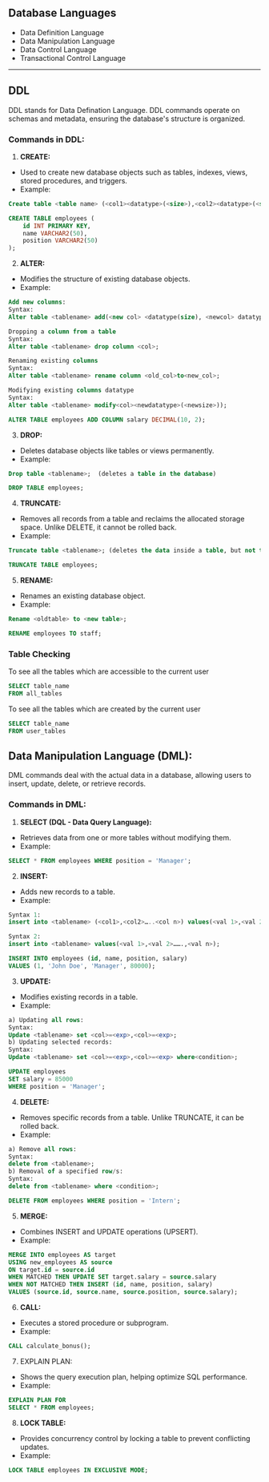 
## Database Languages
- Data Definition Language
- Data Manipulation Language
- Data Control Language
- Transactional Control Language
---

## DDL
DDL stands for Data Defination Language. 
DDL commands operate on schemas and metadata, ensuring the database's structure is organized.

### Commands in DDL:
1. **CREATE:** 
- Used to create new database objects such as tables, indexes, views, stored procedures, and triggers.
- Example: 
```sql
Create table <table name> (<col1><datatype>(<size>),<col2><datatype>(<size>));
```
```sql
CREATE TABLE employees (
    id INT PRIMARY KEY,
    name VARCHAR2(50),
    position VARCHAR2(50)
);
```

2. **ALTER:**
- Modifies the structure of existing database objects.
- Example:

```sql
Add new columns:
Syntax: 
Alter table <tablename> add(<new col> <datatype(size), <newcol> datatype(size));

Dropping a column from a table
Syntax: 
Alter table <tablename> drop column <col>;

Renaming existing columns
Syntax: 
Alter table <tablename> rename column <old_col>to<new_col>;

Modifying existing columns datatype
Syntax: 
Alter table <tablename> modify<col><newdatatype>(<newsize>));
```
```sql
ALTER TABLE employees ADD COLUMN salary DECIMAL(10, 2);
```

3. **DROP:**
- Deletes database objects like tables or views permanently.
- Example: 
```sql
Drop table <tablename>;  (deletes a table in the database)
```
```sql
DROP TABLE employees;
```

4. **TRUNCATE:**
- Removes all records from a table and reclaims the allocated storage space. Unlike DELETE, it cannot be rolled back.
- Example:
```sql
Truncate table <tablename>; (deletes the data inside a table, but not the table itself)
```
```sql
TRUNCATE TABLE employees;
```

5. **RENAME:**
- Renames an existing database object.
- Example:
```sql
Rename <oldtable> to <new table>;
```
```sql
RENAME employees TO staff;
```

###  Table Checking
To see all the tables which are accessible to the current user
```sql
SELECT table_name
FROM all_tables
```

To see all the tables which are created by the current user
```sql
SELECT table_name
FROM user_tables
```

## Data Manipulation Language (DML):
DML commands deal with the actual data in a database, allowing users to insert, update, delete, or retrieve records.

### Commands in DML:
1. **SELECT (DQL - Data Query Language):**

- Retrieves data from one or more tables without modifying them.
- Example:
```sql
SELECT * FROM employees WHERE position = 'Manager';
```

2. **INSERT:**
- Adds new records to a table.
- Example:
```sql
Syntax 1:
insert into <tablename> (<col1>,<col2>…..<col n>) values(<val 1>,<val 2>…….<val n>); 

Syntax 2:
insert into <tablename> values(<val 1>,<val 2>…….,<val n>);
```
```sql
INSERT INTO employees (id, name, position, salary)
VALUES (1, 'John Doe', 'Manager', 80000);
```

3. **UPDATE:**
- Modifies existing records in a table.
- Example:
```sql
a) Updating all rows:
Syntax: 
Update <tablename> set <col>=<exp>,<col>=<exp>;
b) Updating selected records:
Syntax: 
Update <tablename> set <col>=<exp>,<col>=<exp> where<condition>;
```
```sql
UPDATE employees
SET salary = 85000
WHERE position = 'Manager';
```

4. **DELETE:**
- Removes specific records from a table. Unlike TRUNCATE, it can be rolled back.
- Example:
```sql
a) Remove all rows:
Syntax: 
delete from <tablename>;
b) Removal of a specified row/s:
Syntax: 
delete from <tablename> where <condition>;
```
```sql
DELETE FROM employees WHERE position = 'Intern';
```

5. **MERGE:**
- Combines INSERT and UPDATE operations (UPSERT).
- Example:
```sql
MERGE INTO employees AS target
USING new_employees AS source
ON target.id = source.id
WHEN MATCHED THEN UPDATE SET target.salary = source.salary
WHEN NOT MATCHED THEN INSERT (id, name, position, salary)
VALUES (source.id, source.name, source.position, source.salary);
```
6. **CALL:**

- Executes a stored procedure or subprogram.
- Example:
```sql
CALL calculate_bonus();
```

7. EXPLAIN PLAN:
- Shows the query execution plan, helping optimize SQL performance.
- Example:
```sql
EXPLAIN PLAN FOR
SELECT * FROM employees;
```

8. **LOCK TABLE:**
- Provides concurrency control by locking a table to prevent conflicting updates.
- Example:
```sql
LOCK TABLE employees IN EXCLUSIVE MODE;
```
